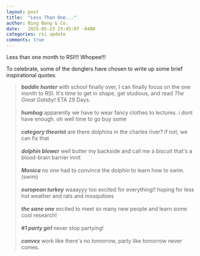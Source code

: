```yaml
---
layout: post
title:  "Less Than One..."
author: Bing Bong & Co.
date:   2025-05-23 23:45:07 -0400
categories: rsi update
comments: true
---
```


Less than one month to RSI!!! Whopee!!!

To celebrate, some of the donglers have chosen to write up some brief inspirational quotes.

> ***baddie hunter*** with school finally over, I can finally focus on the one month to RSI. It's time to get in shape, get studious, and read *The Great Gatsby*! ETA 29 Days.
<br><br>
> ***humbug*** apparently we have to wear fancy clothes to lectures. i dont have enough. oh well time to go buy some
<br><br>
> ***category theorist*** are there dolphins in the charles river? if not, we can fix that
> <br><br>
> ***dolphin blower*** well butter my backside and call me a biscuit that's a blood-brain barrier innit
> <br><br>
> ***Monica*** no one had to convince the dolphin to learn how to swim. (swim)
> <br><br>
> ***european turkey*** waaayyy too excited for everything!! hoping for less hot weather and rats and mosquitoes
<br><br>
> ***the sane one*** excited to meet so many new people and learn some cool research!
<br><br>
> ***#1 party girl*** never stop partying!
<br><br>
> ***convex*** work like there's no tomorrow, party like tomorrow never comes.
